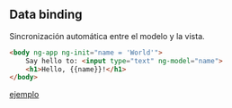 
## Data binding

Sincronización automática entre el modelo y la vista.

```html
<body ng-app ng-init="name = 'World'">
    Say hello to: <input type="text" ng-model="name">
    <h1>Hello, {{name}}!</h1>
</body>
```

[ejemplo](ejemplos/databinding)
